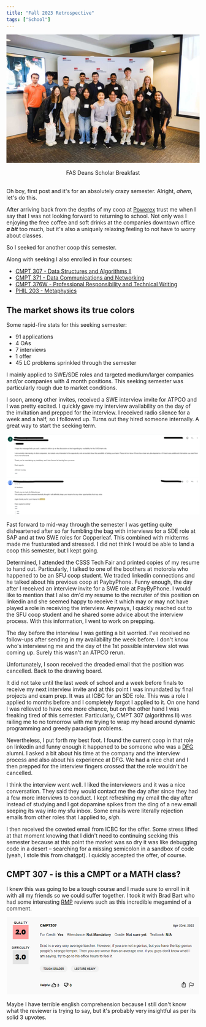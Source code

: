 ```yaml
---
title: "Fall 2023 Retrospective"
tags: ["School"]
---
```


![FAS Deans Scholar Breakfast](../posts/attachments/fall2023_front.jpg)
<center> FAS Deans Scholar Breakfast </center> <br>

Oh boy, first post and it's for an absolutely crazy semester. Alright, *ahem*, let's do this.

After arriving back from the depths of my coop at [Powerex](https://powerex.com/) trust me when I say that I was not looking forward to returning to school. Not only was I enjoying the free coffee and soft drinks at the companies downtown office ***a bit*** too much, but it's also a uniquely relaxing feeling to not have to worry about classes.

So I seeked for another coop this semester.

Along with seeking I also enrolled in four courses:
- <a href="https://www.sfu.ca/outlines.html?2023/fall/cmpt/307/d100" target="_blank">CMPT 307 - Data Structures and Algorithms II </a>
- <a href="https://www.sfu.ca/outlines.html?2023/fall/cmpt/371/d100" target="_blank">CMPT 371 - Data Communications and Networking </a>
- <a href="https://www.sfu.ca/outlines.html?2023/fall/cmpt/376w/d100" target="_blank">CMPT 376W - Professional Responsibility and Technical Writing </a>
- <a href="https://www.sfu.ca/outlines.html?2023/fall/phil/203/d100" target="_blank">PHIL 203 - Metaphysics </a>

## The market shows its true colors

Some rapid-fire stats for this seeking semester:
- 91 applications
- 4 OAs
- 7 interviews
- 1 offer
- 45 LC problems sprinkled through the semester

I mainly applied to SWE/SDE roles and targeted medium/larger companies and/or companies with 4 month positions. This seeking semester was particularly rough due to market conditions.

I soon, among other invites, received a SWE interview invite for ATPCO and I was pretty excited. I quickly gave my interview availability on the day of the invitation and prepped for the interview. I received radio silence for a week and a half, so I followed up. Turns out they hired someone internally. A great way to start the seeking term.

![ATPCO_rip](../posts/attachments/atpco.png)

Fast forward to mid-way through the semester I was getting quite disheartened after so far fumbling the bag with interviews for a SDE role at SAP and at two SWE roles for Copperleaf. This combined with midterms made me frusturated and stressed. I did not think I would be able to land a coop this semester, but I kept going.

Determined, I attended the CSSS Tech Fair and printed copies of my resume to hand out. Particularly, I talked to one of the boothers at motorola who happened to be an SFU coop student. We traded linkedin connections and he talked about his previous coop at PaybyPhone. Funny enough, the day after I received an interview invite for a SWE role at PayByPhone. I would like to mention that I also dm'd my resume to the recruiter of this position on linkedin and she seemed happy to receive it which may or may not have played a role in receiving the interview. Anyways, I quickly reached out to the SFU coop student and he shared some advice about the interview process. With this information, I went to work on prepping.

The day before the interview I was getting a bit worried. I've received no follow-ups after sending in my availability the week before. I don't know who's interviewing me and the day of the 1st possible interview slot was coming up. Surely this wasn't an ATPCO rerun.

Unfortunately, I soon received the dreaded email that the position was cancelled. Back to the drawing board.

It did not take until the last week of school and a week before finals to receive my next interview invite and at this point I was innundated by final projects and exam prep. It was at ICBC for an SDE role. This was a role I applied to months before and I completely forgot I applied to it. On one hand I was relieved to have one more chance, but on the other hand I was freaking tired of this semester. Particularly, CMPT 307 (algorithms II) was railing me to no tomorrow with me trying to wrap my head around dynamic programming and greedy paradigm problems.

Nevertheless, I put forth my best foot. I found the current coop in that role on linkedin and funny enough it happened to be someone who was a [DFG](https://www.developforgood.org/) alumni. I asked a bit about his time at the company and the interview process and also about his experience at DFG. We had a nice chat and I then prepped for the interview fingers crossed that the role wouldn't be cancelled.

I think the interview went well. I liked the interviewers and it was a nice conversation. They said they would contact me the day after since they had a few more interviews to conduct. I kept refreshing my email the day after instead of studying and I got dopamine spikes from the ding of a new email seeping its way into my sfu inbox. Some emails were literally rejection emails from other roles that I applied to, *sigh*. 

I then received the coveted email from ICBC for the offer. Some stress lifted at that moment knowing that I didn't need to continuing seeking this semester because at this point the market was so dry it was like debugging code in a desert – searching for a missing semicolon in a sandbox of code (yeah, I stole this from chatgpt). I quickly accepted the offer, of course.

## CMPT 307 - is this a CMPT or a MATH class?

I knew this was going to be a tough course and I made sure to enroll in it with all my friends so we could suffer together. I took it with Brad Bart who had some interesting [RMP](https://www.ratemyprofessors.com/professor/20266) reviews such as this incredible megamind of a comment.

![RMP_bb](../posts/attachments/307_bb.png)

Maybe I have terrible english comprehension because I still don't know what the reviewer is trying to say, but it's probably very insightful as per its solid 3 upvotes. 


